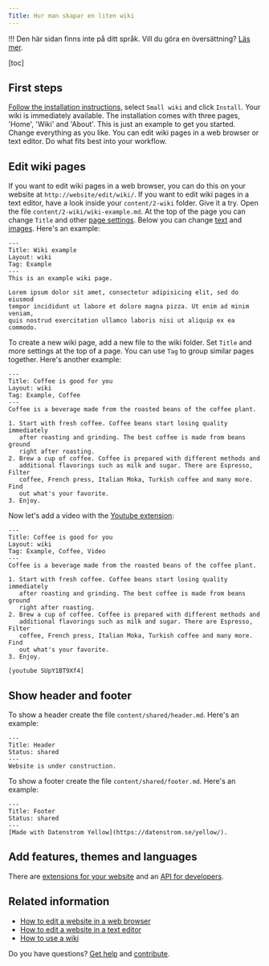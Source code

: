 ```yaml
---
Title: Hur man skapar en liten wiki
---
```

!!! Den här sidan finns inte på ditt språk. Vill du göra en översättning? [Läs mer](/sv/yellow/help/contributing-guidelines).

[toc]

## First steps

[Follow the installation instructions](how-to-get-started), select `Small wiki` and click `Install`. Your wiki is immediately available. The installation comes with three pages, 'Home', 'Wiki' and 'About'. This is just an example to get you started. Change everything as you like. You can edit wiki pages in a web browser or text editor. Do what fits best into your workflow.

## Edit wiki pages

If you want to edit wiki pages in a web browser, you can do this on your website at `http://website/edit/wiki/`. If you want to edit wiki pages in a text editor, have a look inside your `content/2-wiki` folder. Give it a try. Open the file `content/2-wiki/wiki-example.md`. At the top of the page you can change `Title` and other [page settings](how-to-adjust-system#page-settings). Below you can change [text](how-to-adjust-content#text) and [images](how-to-adjust-media#images). Here's an example:

```
---
Title: Wiki example
Layout: wiki
Tag: Example
---
This is an example wiki page. 

Lorem ipsum dolor sit amet, consectetur adipisicing elit, sed do eiusmod 
tempor incididunt ut labore et dolore magna pizza. Ut enim ad minim veniam, 
quis nostrud exercitation ullamco laboris nisi ut aliquip ex ea commodo. 
```

To create a new wiki page, add a new file to the wiki folder. Set `Title` and more settings at the top of a page. You can use `Tag` to group similar pages together. Here's another example:

```
---
Title: Coffee is good for you
Layout: wiki
Tag: Example, Coffee
---
Coffee is a beverage made from the roasted beans of the coffee plant.

1. Start with fresh coffee. Coffee beans start losing quality immediately 
   after roasting and grinding. The best coffee is made from beans ground 
   right after roasting. 
2. Brew a cup of coffee. Coffee is prepared with different methods and 
   additional flavorings such as milk and sugar. There are Espresso, Filter 
   coffee, French press, Italian Moka, Turkish coffee and many more. Find 
   out what's your favorite.
3. Enjoy.
```

Now let's add a video with the [Youtube extension](https://github.com/datenstrom/yellow-extensions/tree/master/source/youtube):

```
---
Title: Coffee is good for you
Layout: wiki
Tag: Example, Coffee, Video
---
Coffee is a beverage made from the roasted beans of the coffee plant.

1. Start with fresh coffee. Coffee beans start losing quality immediately 
   after roasting and grinding. The best coffee is made from beans ground 
   right after roasting. 
2. Brew a cup of coffee. Coffee is prepared with different methods and 
   additional flavorings such as milk and sugar. There are Espresso, Filter 
   coffee, French press, Italian Moka, Turkish coffee and many more. Find 
   out what's your favorite.
3. Enjoy.

[youtube SUpY1BT9Xf4]
```

## Show header and footer

To show a header create the file `content/shared/header.md`. Here's an example:

```
---
Title: Header
Status: shared
---
Website is under construction.
```

To show a footer create the file `content/shared/footer.md`. Here's an example:

```
---
Title: Footer
Status: shared
---
[Made with Datenstrom Yellow](https://datenstrom.se/yellow/).
```

## Add features, themes and languages

There are [extensions for your website](https://github.com/datenstrom/yellow-extensions) and an [API for developers](api-for-developers).

## Related information

* [How to edit a website in a web browser](https://github.com/datenstrom/yellow-extensions/tree/master/source/edit)
* [How to edit a website in a text editor](https://github.com/datenstrom/yellow-extensions/tree/master/source/core)
* [How to use a wiki](https://github.com/datenstrom/yellow-extensions/tree/master/source/wiki)

Do you have questions? [Get help](.) and [contribute](contributing-guidelines).
